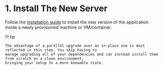 # 1. Install The New Server

Follow the [installation guide](../../../installation/index.md) to install the new version of the application
inside a newly provisioned machine or VM/container.

!!! tip

    The advantage of a parallel upgrade over an in-place one is most reflected in this step. You skip having to
    manage upgrading all of your dependencies and can instead install them from scratch on a clean environment,
    bringing your setup to a more knowable state.
